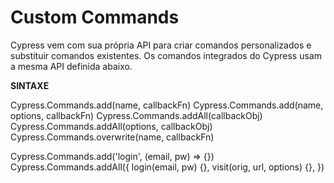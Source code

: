 # Custom Commands


Cypress vem com sua própria API para criar comandos personalizados e substituir comandos existentes. Os comandos integrados do Cypress usam a mesma API definida abaixo.

**SINTAXE**


Cypress.Commands.add(name, callbackFn)
Cypress.Commands.add(name, options, callbackFn)
Cypress.Commands.addAll(callbackObj)
Cypress.Commands.addAll(options, callbackObj)
Cypress.Commands.overwrite(name, callbackFn)


Cypress.Commands.add('login', (email, pw) => {})
Cypress.Commands.addAll({
  login(email, pw) {},
  visit(orig, url, options) {},
})